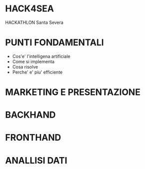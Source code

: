 # HACK4SEA
HACKATHLON Santa Severa 


# PUNTI FONDAMENTALI

- Cos'e' l'intelligena artificiale 
- Come si implementa 
- Cosa risolve 
- Perche' e' piu' efficiente 


# MARKETING E PRESENTAZIONE





# BACKHAND






# FRONTHAND 





# ANALLISI DATI
